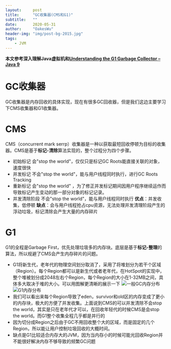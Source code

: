 ```yaml
---
layout:     post
title:      "GC收集器(CMS和G1)"
subtitle:   ""
date:       2020-05-31
author:     "OakesWu"
header-img: "img/post-bg-2015.jpg"
tags:
    - JVM
---
```


**本文参考深入理解Java虚拟机和[Understanding the G1 Garbage Collector – Java 9](https://www.dynatrace.com/news/blog/understanding-g1-garbage-collector-java-9)**

# GC收集器
GC收集器是内存回收的具体实现，现在有很多GC回收器，但是我们这边主要学习下CMS收集器和G1收集器。

# CMS
CMS（concurrent mark serrp）收集器是一种以获取最短回收停顿为目标的收集器。CMS是基于**标记-清除**算法实现的，整个过程分为四个步骤。
- 初始标记 会"stop the world"，仅仅只是标记GC Roots能直接关联的对象，速度很快
- 并发标记 不会"stop the world"，能与用户线程同时执行，进行GC Roots Tracking
- 重新标记 会"stop the world" ，为了修正并发标记期间因用户程序继续运作而导致标记产生变动的那一部分对象的标记记录。
- 并发清除阶段 不会"stop the world"，能与用户线程同时执行
**优点**：并发收集，低停顿
**缺点**：会与用户线程抢占cpu资源，无法处理并发清理阶段产生的浮动垃圾，标记清除会产生大量的内存碎片

# G1
G1的全程是Garbage First，优先处理垃圾多的内存块。底层是基于**标记-整理**的算法，所以规避了CMS会产生内存碎片的问题。
- G1将新生代，老年代的物理空间划分取消了，采用了将堆划分为若干个区域（Region）。每个Region都可以是新生代或者老年代，在HotSpot的实现中，整个堆被划分成2048左右个Region，每个Region的大小在1-32MB之间，具体多大取决于堆的大小。可以用图解更清晰的展示一下
![一般GC内存分布](https://upload-images.jianshu.io/upload_images/9082703-b3352ac05b697b6f.png?imageMogr2/auto-orient/strip%7CimageView2/2/w/1240)
![G1内存分布](https://upload-images.jianshu.io/upload_images/9082703-064bd260406dbd0d.png?imageMogr2/auto-orient/strip%7CimageView2/2/w/1240)
- 我们可以看出来每个Region导致了eden，survivor和old区的内存变成了更小的内存块，极大的方便了并发收集。上面说到CMS的可以并发清除不会stop the world，其实是只在老年代才可以，在回收年轻代的时候CMS是会stop the world。而G1整个收集全程几乎都是并行的
- 因为切分成Region之后由于GC不用回收整个大的区域，而是固定的几个Region，所以能让用户控制垃圾回收的大概时间。
- 缺点是G1比较适合内存大的JVM，因为当内存小的时候可能光回收Region并不能很好解决内存不够导致的频繁GC问题


